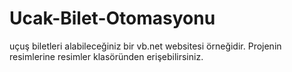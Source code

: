 # Ucak-Bilet-Otomasyonu
uçuş biletleri alabileceğiniz bir vb.net websitesi örneğidir.
Projenin resimlerine resimler klasöründen erişebilirsiniz.
